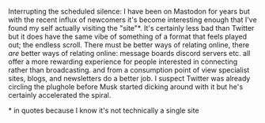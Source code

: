 Interrupting the scheduled silence: I have been on Mastodon for years but with the recent influx of newcomers it's become interesting enough that I've found my self actually visiting the "site"*. It's certainly less bad than Twitter but it does have the same vibe of something of a format that feels played out; the endless scroll. There must be better ways of relating online, there _are_ better ways of relating online: message boards discord servers etc. all offer a more rewarding experience for people interested in connecting rather than broadcasting. and from a consumption point of view specialist sites, blogs, and newsletters do a better job. I suspect Twitter was already circling the plughole before Musk started dicking around with it but he's certainly accelerated the spiral.

\* in quotes because I know it's not technically a single site 